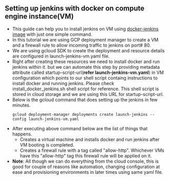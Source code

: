 ## Setting up jenkins with docker on compute engine instance(VM)
- This guide can help you to install jenkins on VM using [docker-jenkins image](https://hub.docker.com/_/jenkins/) with just one simple command.
- In this tutorial we are using GCP deployment manager to create a VM and a firewall rule to allow incoming traffic to jenkins on port# 80.
- We are using gcloud SDK to create the deployment and resource details are configured in launch-jenkins-vm.yaml file.
- Right after creating these resources we need to install docker and run jenkins within it. 
but we can automate this step by providing metadata attribute called startup-script-url(**refer launch-jenkins-vm.yaml**) in VM configuration which points to our shell script containg instructions to install docker and running jenkins. Please check install_docker_jenkins.sh shell script for reference. This shell script is stored in cloud storage and we are using this URL for startup-script-url.
- Below is the gcloud command that does setting up the jenkins in few minutes.
  ```
  gcloud deployment-manager deployments create launch-jenkins --config launch-jenkins-vm.yaml
  ```
- After executing above command below are the list of things that happens.
  - Creates a virtual machine and installs docker and run jenkins after VM booting is completed.
  - Creates a firewall rule with a tag called "allow-http". Whichever VMs have this "allow-http" tag this firewall rule will be applied on it.
- **Note**: All though we can do everything from the cloud console, this is good for couple of reasons like automation, changing configuration at ease and provisioning environments in later times using same yaml file.
